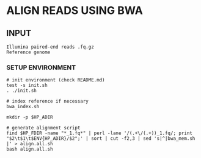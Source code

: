 # ALIGN READS USING BWA # 

## INPUT ##
 
    Illumina paired-end reads .fq.gz
    Reference genome

### SETUP ENVIRONMENT ###

    # init environment (check README.md) 
    test -s init.sh  
    . ./init.sh

    # index reference if necessary    
    bwa_index.sh

    mkdir -p $HP_ADIR

    # generate alignment script
    find $HP_FDIR -name "*_1.fq*" | perl -lane '/(.+\/(.+))_1.fq/; print "$2\t$1\t$ENV{HP_ADIR}/$2";' | sort | cut -f2,3 | sed 's|^|bwa_mem.sh |' > align.all.sh
    bash align.all.sh
